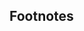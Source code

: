 ## Footnotes
[^1]: Systems that are entirely free and open-source I will refer to as *libre* to distinguish them from those that are not.
[^2]: Which can be a little complicated for those of us with Broadcom Wi-Fi chips, due to the proprietary firmware these devices require not being in the official Arch Linux repositories. 
